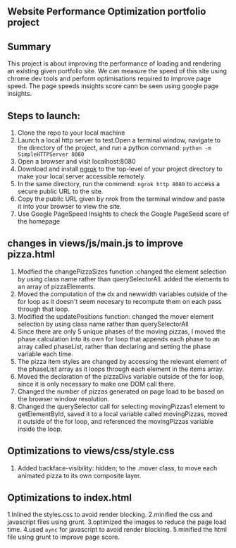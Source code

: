 ## Website Performance Optimization portfolio project

## Summary

This project is about improving the performance of loading and rendering an existing given portfolio site. We can measure the speed of this site using chrome dev tools and perform optimisations required to improve page speed. The page speeds insights score cann be seen using google page insights.

## Steps to launch:

1. Clone the repo to your local machine
2. Launch a local http server to test.Open a terminal window, navigate to the directory of the project, and run a python command:
          `python -m SimpleHTTPServer 8080`
3. Open a browser and visit localhost:8080
4. Download and install [ngrok](https://ngrok.com/) to the top-level of your project directory to make your local server accessible remotely.
5. In the same directory, run the commend: `ngrok http 8080` to access a secure public URL to the site.
6. Copy the public URL given by nrok from the terminal window and paste it into your browser to view the site.
7. Use Google PageSpeed Insights to check the Google PageSeed score of the homepage

## changes in views/js/main.js to improve pizza.html

1. Modfied the changePizzaSizes function :changed the element selection by using class name rather than querySelectorAll. added the elements to an array of pizzaElements.
2. Moved the computation of the dx and newwidth variables outside of the for loop as it doesn't seem necesary to recompute them on each pass through that loop.
3. Modified the updatePositions function: changed the  mover element selection by using class name rather than querySelectorAll
4. Since there are only 5 unique phases of the moving pizzas, I moved the phase calculation into its own for loop that appends each phase to an array called phaseList, rather than declaring and setting the phase variable each time.
5. The pizza item styles are changed by accessing the relevant element of the phaseList array as it loops through each element in the items array.
6. Moved the declaration of the pizzaDivs variable outside of the for loop, since it is only necessary to make one DOM call there.
7. Changed the number of pizzas generated on page load to be based on the browser window resolution.
8. Changed the querySelector call for selecting movingPizzas1 element to getElementById, saved it to a local variable called movingPizzas, moved it outside of the for loop, and referenced the movingPizzas variable inside the loop.

## Optimizations to views/css/style.css

1. Added backface-visibility: hidden; to the .mover class, to move each animated pizza to its own composite layer.

## Optimizations to index.html

1.Inlined the styles.css to avoid render blocking.
2.minified the css and javascript files using grunt.
3.optimized the images to reduce the page load time.
4.used `aync` for javascript to avoid render blocking.
5.minified the html file using grunt to improve page score.

